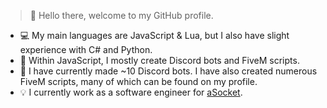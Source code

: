 > 👋 Hello there, welcome to my GitHub profile.
- 💻 My main languages are JavaScript & Lua, but I also have slight experience with C# and Python.
- 🤖 Within JavaScript, I mostly create Discord bots and FiveM scripts.
- 🎈 I have currently made ~10 Discord bots. I have also created numerous FiveM scripts, many of which can be found on my profile.
- 💡 I currently work as a software engineer for [aSocket](https://asocket.net/).
